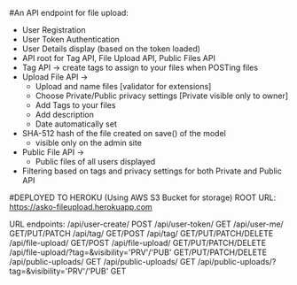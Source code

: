 #An API endpoint for file upload:
- User Registration
- User Token Authentication
- User Details display (based on the token loaded)
- API root for Tag API, File Upload API, Public Files API
- Tag API -> create tags to assign to your files when POSTing files
- Upload File API ->
    - Upload and name files [validator for extensions]
    - Choose Private/Public privacy settings [Private visible only to owner]
    - Add Tags to your files
    - Add description
    - Date automatically set
- SHA-512 hash of the file created on save() of the model
    - visible only on the admin site
- Public File API ->
    - Public files of all users displayed
- Filtering based on tags and privacy settings for both Private and Public API

#DEPLOYED TO HEROKU (Using AWS S3 Bucket for storage)
ROOT URL: https://asko-fileupload.herokuapp.com

URL endpoints:
/api/user-create/                                       POST
/api/user-token/                                        GET
/api/user-me/                                           GET/PUT/PATCH
/api/tag/                                               GET/POST
/api/tag/<pk>                                           GET/PUT/PATCH/DELETE
/api/file-upload/                                       GET/POST
/api/file-upload/<pk>                                   GET/PUT/PATCH/DELETE
/api/file-upload/?tag=<pk>&visibility='PRV'/'PUB'       GET/PUT/PATCH/DELETE
/api/public-uploads/                                    GET
/api/public-uploads/<pk>                                GET
/api/public-uploads/?tag=<pk>&visibility='PRV'/'PUB'    GET
